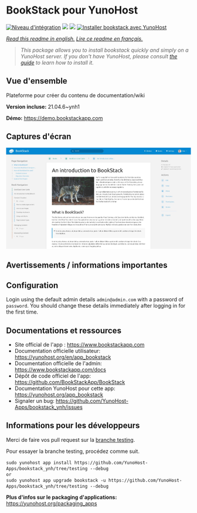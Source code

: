 # BookStack pour YunoHost

[![Niveau d'intégration](https://dash.yunohost.org/integration/bookstack.svg)](https://dash.yunohost.org/appci/app/bookstack) ![](https://ci-apps.yunohost.org/ci/badges/bookstack.status.svg)  ![](https://ci-apps.yunohost.org/ci/badges/bookstack.maintain.svg)
[![Installer bookstack avec YunoHost](https://install-app.yunohost.org/install-with-yunohost.svg)](https://install-app.yunohost.org/?app=bookstack)

*[Read this readme in english.](./README.md)*
*[Lire ce readme en français.](./README_fr.md)*

> *This package allows you to install bookstack quickly and simply on a YunoHost server.
If you don't have YunoHost, please consult [the guide](https://yunohost.org/#/install) to learn how to install it.*

## Vue d'ensemble

Plateforme pour créer du contenu de documentation/wiki 

**Version incluse:** 21.04.6~ynh1

**Démo:** https://demo.bookstackapp.com


## Captures d'écran


   ![](./doc/screenshots/bookstack-hero-screenshot.jpg)




## Avertissements / informations importantes

## Configuration

Login using the default admin details `admin@admin.com` with a password of `password`. You should change these details immediately after logging in for the first time.



## Documentations et ressources

* Site official de l'app : https://www.bookstackapp.com
* Documentation officielle utilisateur: https://yunohost.org/en/app_bookstack
* Documentation officielle de l'admin: https://www.bookstackapp.com/docs
* Dépôt de code officiel de l'app:  https://github.com/BookStackApp/BookStack
* Documentation YunoHost pour cette app: https://yunohost.org/app_bookstack
* Signaler un bug: https://github.com/YunoHost-Apps/bookstack_ynh/issues

## Informations pour les développeurs

Merci de faire vos pull request sur la [branche testing](https://github.com/YunoHost-Apps/bookstack_ynh/tree/testing).

Pour essayer la branche testing, procédez comme suit.
```
sudo yunohost app install https://github.com/YunoHost-Apps/bookstack_ynh/tree/testing --debug
or
sudo yunohost app upgrade bookstack -u https://github.com/YunoHost-Apps/bookstack_ynh/tree/testing --debug
```

**Plus d'infos sur le packaging d'applications:** https://yunohost.org/packaging_apps